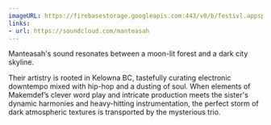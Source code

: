 ```yaml
---
imageURL: https://firebasestorage.googleapis.com:443/v0/b/festivl.appspot.com/o/userContent%2FC889E175-C426-4AD7-AF5B-201CB11B9C7B.png?alt=media&token=13bf945c-5dff-430f-83cf-04d5ee8636c1
links:
- url: https://soundcloud.com/manteasah
---
```

Manteasah's sound resonates between a moon-lit forest and a dark city skyline.

Their artistry is rooted in Kelowna BC, tastefully curating electronic downtempo mixed with hip-hop and a dusting of soul.
When elements of Makemdef’s clever word play and intricate production meets the sister's dynamic harmonies and heavy-hitting instrumentation, the perfect storm of dark atmospheric textures is transported by the mysterious trio.

